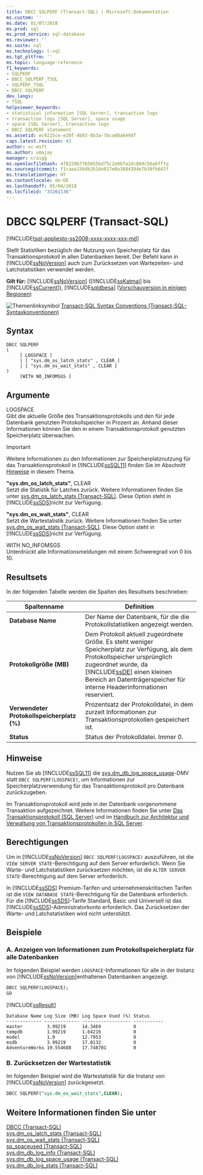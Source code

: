 ```yaml
---
title: DBCC SQLPERF (Transact-SQL) | Microsoft-Dokumentation
ms.custom: ''
ms.date: 01/07/2018
ms.prod: sql
ms.prod_service: sql-database
ms.reviewer: ''
ms.suite: sql
ms.technology: t-sql
ms.tgt_pltfrm: ''
ms.topic: language-reference
f1_keywords:
- SQLPERF
- DBCC_SQLPERF_TSQL
- SQLPERF_TSQL
- DBCC SQLPERF
dev_langs:
- TSQL
helpviewer_keywords:
- statistical information [SQL Server], transaction logs
- transaction logs [SQL Server], space usage
- space [SQL Server], transaction logs
- DBCC SQLPERF statement
ms.assetid: ec9225ce-e20f-4b03-8b3a-7bcad8a649df
caps.latest.revision: 43
author: uc-msft
ms.author: umajay
manager: craigg
ms.openlocfilehash: 4f8229b7765655bd75c2e0bfa2dc804c56a6fffa
ms.sourcegitcommit: f1caaa156db2b16e817e0a3884394e7b30fb642f
ms.translationtype: HT
ms.contentlocale: de-DE
ms.lasthandoff: 05/04/2018
ms.locfileid: "33261136"
---
```

# <a name="dbcc-sqlperf-transact-sql"></a>DBCC SQLPERF (Transact-SQL)
[!INCLUDE[tsql-appliesto-ss2008-xxxx-xxxx-xxx-md](../../includes/tsql-appliesto-ss2008-xxxx-xxxx-xxx-md.md)]

Stellt Statistiken bezüglich der Nutzung von Speicherplatz für das Transaktionsprotokoll in allen Datenbanken bereit. Der Befehl kann in [!INCLUDE[ssNoVersion](../../includes/ssnoversion-md.md)] auch zum Zurücksetzen von Wartezeiten- und Latchstatistiken verwendet werden.
  
**Gilt für:** [!INCLUDE[ssNoVersion](../../includes/ssnoversion-md.md)] ([!INCLUDE[ssKatmai](../../includes/sskatmai-md.md)] bis [!INCLUDE[ssCurrent](../../includes/sscurrent-md.md)]), [!INCLUDE[sqldbesa](../../includes/sqldbesa-md.md)] ([Vorschauversion in einigen Regionen](http://azure.microsoft.com/documentation/articles/sql-database-preview-whats-new/?WT.mc_id=TSQL_GetItTag))
  
 ![Themenlinksymbol](../../database-engine/configure-windows/media/topic-link.gif "Topic link icon") [Transact-SQL Syntax Conventions (Transact-SQL-Syntaxkonventionen)](../../t-sql/language-elements/transact-sql-syntax-conventions-transact-sql.md)  
  
## <a name="syntax"></a>Syntax  
  
```
DBCC SQLPERF   
(  
     [ LOGSPACE ]  
     | [ "sys.dm_os_latch_stats" , CLEAR ]  
     | [ "sys.dm_os_wait_stats" , CLEAR ]  
)   
     [WITH NO_INFOMSGS ]  
```  
  
## <a name="arguments"></a>Argumente  
LOGSPACE  
Gibt die aktuelle Größe des Transaktionsprotokolls und den für jede Datenbank genutzten Protokollspeicher in Prozent an. Anhand dieser Informationen können Sie den in einem Transaktionsprotokoll genutzten Speicherplatz überwachen.

> [!IMPORTANT]
> Weitere Informationen zu den Informationen zur Speicherplatznutzung für das Transaktionsprotokoll in [!INCLUDE[ssSQL11](../../includes/sssql11-md.md)] finden Sie im Abschnitt [Hinweise](#Remarks) in diesem Thema.
  
**"sys.dm_os_latch_stats"**, CLEAR  
Setzt die Statistik für Latches zurück. Weitere Informationen finden Sie unter [sys.dm_os_latch_stats &#40;Transact-SQL&#41;](../../relational-databases/system-dynamic-management-views/sys-dm-os-latch-stats-transact-sql.md). Diese Option steht in [!INCLUDE[ssSDS](../../includes/sssds-md.md)]nicht zur Verfügung.  
  
**"sys.dm_os_wait_stats"**, CLEAR  
Setzt die Wartestatistik zurück. Weitere Informationen finden Sie unter [sys.dm_os_wait_stats &#40;Transact-SQL&#41;](../../relational-databases/system-dynamic-management-views/sys-dm-os-wait-stats-transact-sql.md). Diese Option steht in [!INCLUDE[ssSDS](../../includes/sssds-md.md)]nicht zur Verfügung.  
  
WITH NO_INFOMSGS  
Unterdrückt alle Informationsmeldungen mit einem Schweregrad von 0 bis 10.  
  
## <a name="result-sets"></a>Resultsets  
 In der folgenden Tabelle werden die Spalten des Resultsets beschrieben:  
  
|Spaltenname|Definition|  
|---|---|
|**Database Name**|Der Name der Datenbank, für die die Protokollstatistiken angezeigt werden.|  
|**Protokollgröße (MB)**|Dem Protokoll aktuell zugeordnete Größe. Es steht weniger Speicherplatz zur Verfügung, als dem Protokollspeicher ursprünglich zugeordnet wurde, da [!INCLUDE[ssDE](../../includes/ssde-md.md)] einen kleinen Bereich an Datenträgerspeicher für interne Headerinformationen reserviert.|  
|**Verwendeter Protokollspeicherplatz (%)**|Prozentsatz der Protokolldatei, in dem zurzeit Informationen zur Transaktionsprotokollen gespeichert ist.|  
|**Status**|Status der Protokolldatei. Immer 0.|  
  
## <a name="Remarks"></a> Hinweise  
Nutzen Sie ab [!INCLUDE[ssSQL11](../../includes/sssql11-md.md)] die [sys.dm_db_log_space_usage](../../relational-databases/system-dynamic-management-views/sys-dm-db-log-space-usage-transact-sql.md)-DMV statt `DBCC SQLPERF(LOGSPACE)`, um Informationen zur Speicherplatzverwendung für das Transaktionsprotokoll pro Datenbank zurückzugeben.    
 
Im Transaktionsprotokoll wird jede in der Datenbank vorgenommene Transaktion aufgezeichnet. Weitere Informationen finden Sie unter [Das Transaktionsprotokoll &#40;SQL Server&#41;](../../relational-databases/logs/the-transaction-log-sql-server.md) und im [Handbuch zur Architektur und Verwaltung von Transaktionsprotokollen in SQL Server](../../relational-databases/sql-server-transaction-log-architecture-and-management-guide.md).
  
## <a name="permissions"></a>Berechtigungen  
Um in [!INCLUDE[ssNoVersion](../../includes/ssnoversion-md.md)] `DBCC SQLPERF(LOGSPACE)` auszuführen, ist die `VIEW SERVER STATE`-Berechtigung auf dem Server erforderlich. Wenn Sie Warte- und Latchstatistiken zurücksetzen möchten, ist die `ALTER SERVER STATE`-Berechtigung auf dem Server erforderlich.
  
In [!INCLUDE[ssSDS](../../includes/sssds-md.md)] Premium-Tarifen und unternehmenskritischen Tarifen ist die `VIEW DATABASE STATE`-Berechtigung für die Datenbank erforderlich. Für die [!INCLUDE[ssSDS](../../includes/sssds-md.md)]-Tarife Standard, Basic und Universell ist das [!INCLUDE[ssSDS](../../includes/sssds-md.md)]-Administratorkonto erforderlich. Das Zurücksetzen der Warte- und Latchstatistiken wird nicht unterstützt.
  
## <a name="examples"></a>Beispiele  
  
### <a name="a-displaying-log-space-information-for-all-databases"></a>A. Anzeigen von Informationen zum Protokollspeicherplatz für alle Datenbanken  
Im folgenden Beispiel werden `LOGSPACE`-Informationen für alle in der Instanz von [!INCLUDE[ssNoVersion](../../includes/ssnoversion-md.md)]enthaltenen Datenbanken angezeigt.
  
```sql  
DBCC SQLPERF(LOGSPACE);  
GO  
```  
  
[!INCLUDE[ssResult](../../includes/ssresult-md.md)]
  
```
Database Name Log Size (MB) Log Space Used (%) Status        
------------- ------------- ------------------ -----------   
master         3.99219      14.3469            0   
tempdb         1.99219      1.64216            0   
model          1.0          12.7953            0   
msdb           3.99219      17.0132            0   
AdventureWorks 19.554688    17.748701          0  
```  
  
### <a name="b-resetting-wait-statistics"></a>B. Zurücksetzen der Wartestatistik  
Im folgenden Beispiel wird die Wartestatistik für die Instanz von [!INCLUDE[ssNoVersion](../../includes/ssnoversion-md.md)] zurückgesetzt.
  
```sql  
DBCC SQLPERF("sys.dm_os_wait_stats",CLEAR);  
```  
  
## <a name="see-also"></a>Weitere Informationen finden Sie unter  
[DBCC &#40;Transact-SQL&#41;](../../t-sql/database-console-commands/dbcc-transact-sql.md)   
[sys.dm_os_latch_stats &#40;Transact-SQL&#41;](../../relational-databases/system-dynamic-management-views/sys-dm-os-latch-stats-transact-sql.md)    
[sys.dm_os_wait_stats &#40;Transact-SQL&#41;](../../relational-databases/system-dynamic-management-views/sys-dm-os-wait-stats-transact-sql.md)     
[sp_spaceused &#40;Transact-SQL&#41;](../../relational-databases/system-stored-procedures/sp-spaceused-transact-sql.md)    
[sys.dm_db_log_info &#40;Transact-SQL&#41;](../../relational-databases/system-dynamic-management-views/sys-dm-db-log-info-transact-sql.md)    
[sys.dm_db_log_space_usage &#40;Transact-SQL&#41;](../../relational-databases/system-dynamic-management-views/sys-dm-db-log-space-usage-transact-sql.md)     
[sys.dm_db_log_stats &#40;Transact-SQL&#41;](../../relational-databases/system-dynamic-management-views/sys-dm-db-log-stats-transact-sql.md)     


